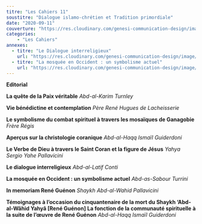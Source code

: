 ```yaml
---
titre: "Les Cahiers 11"
soustitre: "Dialogue islamo-chrétien et Tradition primordiale"
date: "2020-09-11"
couverture: "https://res.cloudinary.com/genesi-communication-design/image/upload/v1606125409/ihei/couvertures/c11_pt350d.jpg"
categories:
    - "Les Cahiers"
annexes:
  - titre: "Le Dialogue interreligieux"
    url: "https://res.cloudinary.com/genesi-communication-design/image/upload/v1606736137/ihei/PDF/Les%20Cahiers/Les%20Cahiers%2011/Le-dialogue-interreligieux_xwitys.pdf"
  - titre: "La mosquée en Occident : un symbolisme actuel"
    url: "https://res.cloudinary.com/genesi-communication-design/image/upload/v1606736138/ihei/PDF/Les%20Cahiers/Les%20Cahiers%2011/La-mosquee-en-Occident_ogilfb.pdf"
---
```


**Editorial**

**La quête de la Paix véritable**
*Abd-al-Karim Turnley*

**Vie bénédictine et contemplation**
*Père René Hugues de Lacheisserie*

**Le symbolisme du combat spirituel à travers les mosaïques de Ganagobie**
*Frère Régis*

**Aperçus sur la christologie coranique**
*Abd-al-Haqq Ismaïl Guiderdoni*

**Le Verbe de Dieu à travers le Saint Coran et la figure de Jésus**
*Yahya Sergio Yahe Pallavicini*

**Le dialogue interreligieux**
*Abd-al-Latif Conti*

**La mosquée en Occident&nbsp;: un symbolisme actuel**
*Abd-as-Sabour Turrini*

**In memoriam René Guénon**
*Shaykh Abd-al-Wahid Pallavicini*

**Témoignages à l’occasion du cinquantenaire de la mort du Shaykh ‘Abd-al-Wâhid Yahyâ [René Guénon]**
**La fonction de la communauté spirituelle à la suite de l’&oelig;uvre de René Guénon**
*Abd-al-Haqq Ismaïl Guiderdoni*
